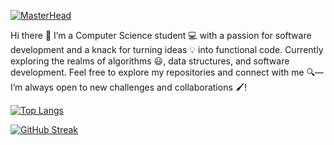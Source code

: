 [![MasterHead](https://postimg.cc/zVB74Ch7)](https://github.com/mevipinmaurya)

Hi there 👋 I’m a Computer Science student 💻 with a passion for software development and a knack for turning ideas 💡 into functional code. Currently exploring the realms of algorithms 😃, data structures, and software development. Feel free to explore my repositories and connect with me 🔍— I’m always open to new challenges and collaborations 🖌!

  

[![Top Langs](https://github-readme-stats.vercel.app/api/top-langs/?username=mevipinmaurya&layout=donut&theme=dark#gh-dark-mode-only)](https://github.com/mevipinmaurya)


[![GitHub Streak](https://github-readme-streak-stats.herokuapp.com/?user=mevipinmaurya&theme=dark#gh-dark-mode-only)](https://github.com/mevipinmaurya)

<!--
**mevipinmaurya/mevipinmaurya** is a ✨ _special_ ✨ repository because its `README.md` (this file) appears on your GitHub profile.

Here are some ideas to get you started:

- 🔭 I’m currently working on ...
- 🌱 I’m currently learning ...
- 👯 I’m looking to collaborate on ...
- 🤔 I’m looking for help with ...
- 💬 Ask me about ...
- 📫 How to reach me: ...
- 😄 Pronouns: ...
- ⚡ Fun fact: ...
-->
